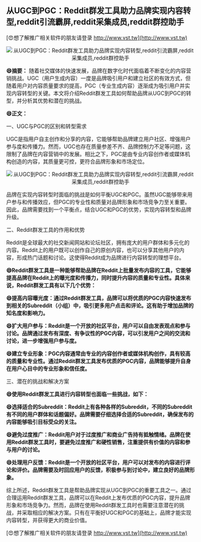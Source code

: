 ## **从UGC到PGC：Reddit群发工具助力品牌实现内容转型,reddit引流霸屏,reddit采集成员,reddit群控助手**

[😍想了解推广相关软件的朋友请登录 http://www.vst.tw](http://www.vst.tw)

 <center><img src="https://vst.tw/MP4/tuiguang/png/7.png" alt="从UGC到PGC：Reddit群发工具助力品牌实现内容转型,reddit引流霸屏,reddit采集成员,reddit群控助手"></center>

**😄摘要：**
随着社交媒体的快速发展，品牌在数字化时代面临着不断变化的内容营销挑战。UGC（用户生成内容）一度是品牌吸引用户和建立社区的有效方式，但随着用户对内容质量要求的提高，PGC（专业生成内容）逐渐成为吸引用户并实现内容转型的关键。本文将介绍Reddit群发工具如何帮助品牌从UGC到PGC的转型，并分析其优势和潜在的挑战。

**😄正文：**

一、UGC与PGC的区别和转型需求

UGC是指用户自主创作和分享的内容，它能够帮助品牌建立用户社区、增强用户参与度和传播力。然而，UGC也存在质量参差不齐、品牌控制力不足等问题，这限制了品牌在内容营销中的发展。相比之下，PGC是由专业内容创作者或媒体机构创造的内容，其质量更可控，更符合品牌形象和市场定位。

 <center><img src="https://vst.tw/MP4/tuiguang/png/2.png" alt="从UGC到PGC：Reddit群发工具助力品牌实现内容转型,reddit引流霸屏,reddit采集成员,reddit群控助手"></center>

品牌在实现内容转型时面临的挑战是如何平衡UGC和PGC。虽然UGC能够带来用户参与和传播效应，但PGC的专业性和质量对品牌形象和市场竞争力至关重要。因此，品牌需要找到一个平衡点，结合UGC和PGC的优势，实现内容转型和品牌升级。

二、Reddit群发工具的作用和优势

Reddit是全球最大的社交新闻网站和论坛社区，拥有庞大的用户群体和多元化的内容。Reddit上的用户既可以创作自己的原创内容，也可以分享其他用户的内容，形成热门话题和讨论。这使得Reddit成为品牌进行内容转型的理想平台。

**😄Reddit群发工具是一种能够帮助品牌在Reddit上批量发布内容的工具，它能够提高品牌在Reddit上的曝光度和传播力，同时提升内容的质量和专业性。具体来说，Reddit群发工具有以下几个优势：**

**😄提高内容曝光度：通过Reddit群发工具，品牌可以将优质的PGC内容快速发布到相关的Subreddit（小组）中，吸引更多用户点击和评论。这有助于增加品牌的知名度和影响力。**

**😄扩大用户参与：Reddit是一个开放的社区平台，用户可以自由发表观点和参与讨论。品牌通过发布有深度、有争议性的PGC内容，可以引发用户之间的交流和讨论，进一步增强用户参与度。**

**😄建立专业形象：PGC内容通常由专业的内容创作者或媒体机构创作，具有较高的质量和专业性。通过Reddit群发工具发布优质的PGC内容，品牌能够提升自身在用户心目中的专业形象和信任度。**

三、潜在的挑战和解决方案

**😄使用Reddit群发工具进行内容转型也面临一些挑战，如下：**

**😄选择适合的Subreddit：Reddit上有各种各样的Subreddit，不同的Subreddit有不同的用户群体和话题偏好。品牌需要仔细选择合适的Subreddit，确保发布的内容能够吸引目标受众的关注。**

**😄避免过度推广：Reddit用户对于过度推广和商业广告持有抵触情绪。品牌在使用Reddit群发工具时，要避免过度推广和硬性销售，注重提供有价值的内容和参与用户的讨论。**

**😄处理用户反馈：Reddit是一个开放的社区平台，用户可以对发布的内容进行评论和评价。品牌需要及时回应用户的反馈，积极参与到讨论中，建立良好的品牌形象。**

综上所述，Reddit群发工具是帮助品牌实现从UGC到PGC的重要工具之一。通过合理运用Reddit群发工具，品牌可以在Reddit上发布优质的PGC内容，提升品牌形象和市场竞争力。然而，品牌在使用Reddit群发工具时也需要注意潜在的挑战，并采取相应的解决方案。只有在平衡好UGC和PGC的基础上，品牌才能实现内容转型，并获得更大的商业价值。

[😍想了解推广相关软件的朋友请登录 http://www.vst.tw](http://www.vst.tw)




